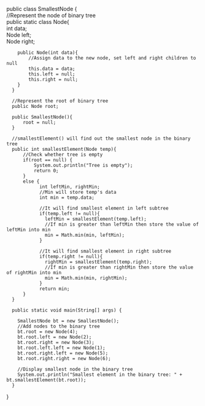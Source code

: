 public class SmallestNode {  
      //Represent the node of binary tree  
      public static class Node{  
        int data;  
        Node left;  
        Node right;  
  
        public Node(int data){  
            //Assign data to the new node, set left and right children to null  
            this.data = data;  
            this.left = null;  
            this.right = null;  
        }  
      }  
  
      //Represent the root of binary tree  
      public Node root;  
  
      public SmallestNode(){  
          root = null;  
      }  
  
      //smallestElement() will find out the smallest node in the binary tree  
      public int smallestElement(Node temp){  
          //Check whether tree is empty  
          if(root == null) {  
              System.out.println("Tree is empty");  
              return 0;  
          }  
          else {  
                int leftMin, rightMin;  
                //Min will store temp's data  
                int min = temp.data;  
  
                //It will find smallest element in left subtree  
                if(temp.left != null){  
                  leftMin = smallestElement(temp.left);  
                  //If min is greater than leftMin then store the value of leftMin into min  
                  min = Math.min(min, leftMin);  
                }  
  
                //It will find smallest element in right subtree  
                if(temp.right != null){  
                  rightMin = smallestElement(temp.right);  
                  //If min is greater than rightMin then store the value of rightMin into min  
                  min = Math.min(min, rightMin);  
                }  
                return min;  
          }  
      }  
  
      public static void main(String[] args) {  
  
        SmallestNode bt = new SmallestNode();  
        //Add nodes to the binary tree  
        bt.root = new Node(4);  
        bt.root.left = new Node(2);  
        bt.root.right = new Node(3);  
        bt.root.left.left = new Node(1);  
        bt.root.right.left = new Node(5);  
        bt.root.right.right = new Node(6);  
  
        //Display smallest node in the binary tree  
        System.out.println("Smallest element in the binary tree: " + bt.smallestElement(bt.root));  
      }  
}  
